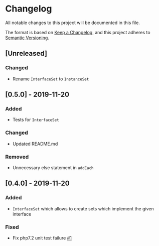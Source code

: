 # Changelog
All notable changes to this project will be documented in this file.

The format is based on [Keep a Changelog](https://keepachangelog.com/en/1.0.0/),
and this project adheres to [Semantic Versioning](https://semver.org/spec/v2.0.0.html).

## [Unreleased]
### Changed
- Rename `InterfaceSet` to `InstanceSet`

## [0.5.0] - 2019-11-20
### Added
- Tests for `InterfaceSet`

### Changed
- Updated README.md

### Removed
- Unnecessary else statement in `addEach`

## [0.4.0] - 2019-11-20
### Added
- `InterfaceSet` which allows to create sets which implement the given interface 

### Fixed
- Fix php7.2 unit test failure [#1](https://github.com/regnerisch/sets/issues/1)
